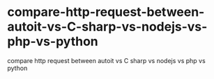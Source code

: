 # compare-http-request-between-autoit-vs-C-sharp-vs-nodejs-vs-php-vs-python
compare http request between autoit vs C sharp vs nodejs vs php vs python
